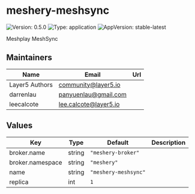 # meshery-meshsync

![Version: 0.5.0](https://img.shields.io/badge/Version-0.5.0-informational?style=flat-square) ![Type: application](https://img.shields.io/badge/Type-application-informational?style=flat-square) ![AppVersion: stable-latest](https://img.shields.io/badge/AppVersion-stable--latest-informational?style=flat-square)

Meshplay MeshSync

## Maintainers

| Name | Email | Url |
| ---- | ------ | --- |
| Layer5 Authors | <community@layer5.io> |  |
| darrenlau | <panyuenlau@gmail.com> |  |
| leecalcote | <lee.calcote@layer5.io> |  |

## Values

| Key | Type | Default | Description |
|-----|------|---------|-------------|
| broker.name | string | `"meshery-broker"` |  |
| broker.namespace | string | `"meshery"` |  |
| name | string | `"meshery-meshsync"` |  |
| replica | int | `1` |  |


